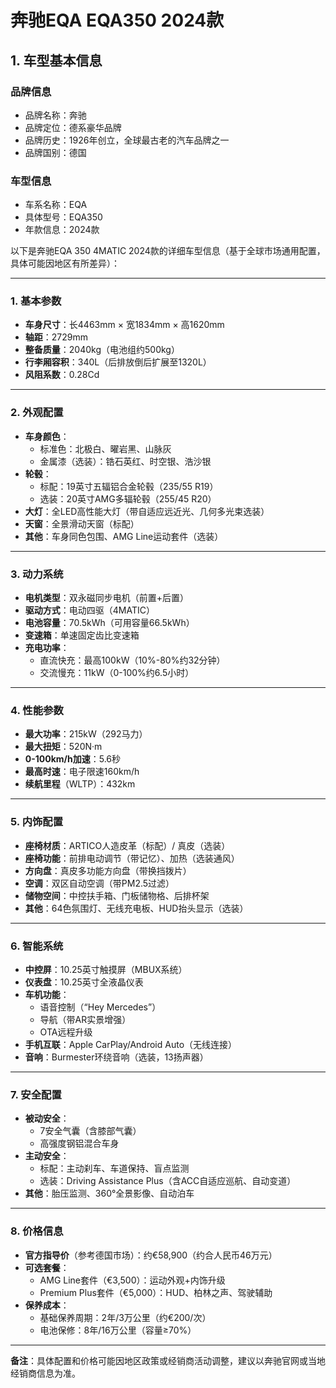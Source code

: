 
# 奔驰EQA EQA350 2024款
## 1. 车型基本信息
### 品牌信息
- 品牌名称：奔驰
- 品牌定位：德系豪华品牌
- 品牌历史：1926年创立，全球最古老的汽车品牌之一
- 品牌国别：德国

### 车型信息
- 车系名称：EQA
- 具体型号：EQA350
- 年款信息：2024款

以下是奔驰EQA 350 4MATIC 2024款的详细车型信息（基于全球市场通用配置，具体可能因地区有所差异）：

---

### **1. 基本参数**  
- **车身尺寸**：长4463mm × 宽1834mm × 高1620mm  
- **轴距**：2729mm  
- **整备质量**：2040kg（电池组约500kg）  
- **行李厢容积**：340L（后排放倒后扩展至1320L）  
- **风阻系数**：0.28Cd  

---

### **2. 外观配置**  
- **车身颜色**：  
  - 标准色：北极白、曜岩黑、山脉灰  
  - 金属漆（选装）：锆石英红、时空银、浩沙银  
- **轮毂**：  
  - 标配：19英寸五辐铝合金轮毂（235/55 R19）  
  - 选装：20英寸AMG多辐轮毂（255/45 R20）  
- **大灯**：全LED高性能大灯（带自适应远近光、几何多光束选装）  
- **天窗**：全景滑动天窗（标配）  
- **其他**：车身同色包围、AMG Line运动套件（选装）  

---

### **3. 动力系统**  
- **电机类型**：双永磁同步电机（前置+后置）  
- **驱动方式**：电动四驱（4MATIC）  
- **电池容量**：70.5kWh（可用容量66.5kWh）  
- **变速箱**：单速固定齿比变速箱  
- **充电功率**：  
  - 直流快充：最高100kW（10%-80%约32分钟）  
  - 交流慢充：11kW（0-100%约6.5小时）  

---

### **4. 性能参数**  
- **最大功率**：215kW（292马力）  
- **最大扭矩**：520N·m  
- **0-100km/h加速**：5.6秒  
- **最高时速**：电子限速160km/h  
- **续航里程**（WLTP）：432km  

---

### **5. 内饰配置**  
- **座椅材质**：ARTICO人造皮革（标配）/ 真皮（选装）  
- **座椅功能**：前排电动调节（带记忆）、加热（选装通风）  
- **方向盘**：真皮多功能方向盘（带换挡拨片）  
- **空调**：双区自动空调（带PM2.5过滤）  
- **储物空间**：中控扶手箱、门板储物格、后排杯架  
- **其他**：64色氛围灯、无线充电板、HUD抬头显示（选装）  

---

### **6. 智能系统**  
- **中控屏**：10.25英寸触摸屏（MBUX系统）  
- **仪表盘**：10.25英寸全液晶仪表  
- **车机功能**：  
  - 语音控制（“Hey Mercedes”）  
  - 导航（带AR实景增强）  
  - OTA远程升级  
- **手机互联**：Apple CarPlay/Android Auto（无线连接）  
- **音响**：Burmester环绕音响（选装，13扬声器）  

---

### **7. 安全配置**  
- **被动安全**：  
  - 7安全气囊（含膝部气囊）  
  - 高强度钢铝混合车身  
- **主动安全**：  
  - 标配：主动刹车、车道保持、盲点监测  
  - 选装：Driving Assistance Plus（含ACC自适应巡航、自动变道）  
- **其他**：胎压监测、360°全景影像、自动泊车  

---

### **8. 价格信息**  
- **官方指导价**（参考德国市场）：约€58,900（约合人民币46万元）  
- **可选套餐**：  
  - AMG Line套件（€3,500）：运动外观+内饰升级  
  - Premium Plus套件（€5,000）：HUD、柏林之声、驾驶辅助  
- **保养成本**：  
  - 基础保养周期：2年/3万公里（约€200/次）  
  - 电池保修：8年/16万公里（容量≥70%）  

---

**备注**：具体配置和价格可能因地区政策或经销商活动调整，建议以奔驰官网或当地经销商信息为准。
